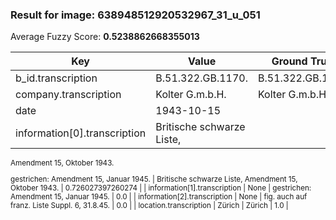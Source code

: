 ### Result for image: 638948512920532967_31_u_051
Average Fuzzy Score: **0.5238862668355013**
<small>

| Key | Value | Ground Truth | Score |
| --- | --- | --- | --- |
| b_id.transcription | B.51.322.GB.1170. | B.51.322.GB.1176. | 0.9411764705882352 |
| company.transcription | Kolter G.m.b.H. | Kolter G.m.b.H. | 1.0 |
| date | 1943-10-15 |  | 0.0 |
| information[0].transcription | Britische schwarze Liste,
Amendment 15, Oktober 1943.

gestrichen:
Amendment 15, Januar 1945. | Britische schwarze Liste,
Amendment 15, Oktober 1943. | 0.726027397260274 |
| information[1].transcription | None | gestrichen:
Amendment 15, Januar 1945. | 0.0 |
| information[2].transcription | None | fig. auch auf franz. Liste Suppl. 6, 31.8.45. | 0.0 |
| location.transcription | Zürich | Zürich | 1.0 |

</small>
